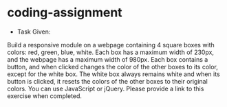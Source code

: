 # coding-assignment

* Task Given:

Build a responsive module on a webpage containing 4 square boxes with colors: red, green, blue, white. Each box has a maximum width of 230px, and the webpage has a maximum width of 980px. Each box contains a button, and when clicked changes the color of the other boxes to its color, except for the white box. The white box always remains white and when its button is clicked, it resets the colors of the other boxes to their original colors. You can use JavaScript or jQuery. Please provide a link to this exercise when completed.
